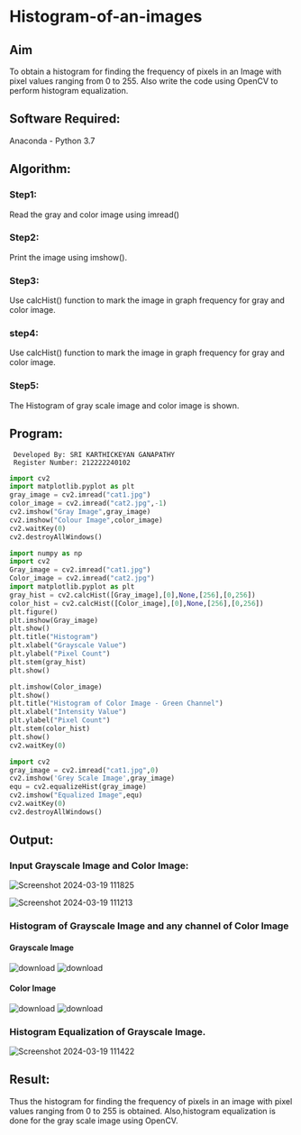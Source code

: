 # Histogram-of-an-images
## Aim
To obtain a histogram for finding the frequency of pixels in an Image with pixel values ranging from 0 to 255. Also write the code using OpenCV to perform histogram equalization.

## Software Required:
Anaconda - Python 3.7

## Algorithm:
### Step1:
Read the gray and color image using imread()

### Step2:
Print the image using imshow().

### Step3:
Use calcHist() function to mark the image in graph frequency for gray and color image.

### step4:
Use calcHist() function to mark the image in graph frequency for gray and color image.

### Step5:
The Histogram of gray scale image and color image is shown.

## Program:
```
 Developed By: SRI KARTHICKEYAN GANAPATHY
 Register Number: 212222240102
```
```python
import cv2
import matplotlib.pyplot as plt
gray_image = cv2.imread("cat1.jpg")
color_image = cv2.imread("cat2.jpg",-1)
cv2.imshow("Gray Image",gray_image)
cv2.imshow("Colour Image",color_image)
cv2.waitKey(0)
cv2.destroyAllWindows()
```
```python
import numpy as np
import cv2
Gray_image = cv2.imread("cat1.jpg")
Color_image = cv2.imread("cat2.jpg")
import matplotlib.pyplot as plt
gray_hist = cv2.calcHist([Gray_image],[0],None,[256],[0,256])
color_hist = cv2.calcHist([Color_image],[0],None,[256],[0,256])
plt.figure()
plt.imshow(Gray_image)
plt.show()
plt.title("Histogram")
plt.xlabel("Grayscale Value")
plt.ylabel("Pixel Count")
plt.stem(gray_hist)
plt.show()
```
```python
plt.imshow(Color_image)
plt.show()
plt.title("Histogram of Color Image - Green Channel")
plt.xlabel("Intensity Value")
plt.ylabel("Pixel Count")
plt.stem(color_hist)
plt.show()
cv2.waitKey(0)
```
```python
import cv2
gray_image = cv2.imread("cat1.jpg",0)
cv2.imshow('Grey Scale Image',gray_image)
equ = cv2.equalizeHist(gray_image)
cv2.imshow("Equalized Image",equ)
cv2.waitKey(0)
cv2.destroyAllWindows()
```

## Output:
### Input Grayscale Image and Color Image:
![Screenshot 2024-03-19 111825](https://github.com/srikarthickeyanganapathy/Histogram-of-an-images/assets/119393842/74657ff8-c2fb-4b0c-8aea-dc56305a5b1c)

![Screenshot 2024-03-19 111213](https://github.com/srikarthickeyanganapathy/Histogram-of-an-images/assets/119393842/a568f09d-3166-4e64-b67d-06ac67f91ad6)
### Histogram of Grayscale Image and any channel of Color Image
#### Grayscale Image
![download](https://github.com/srikarthickeyanganapathy/Histogram-of-an-images/assets/119393842/233b16e2-5f48-443a-8382-b148f5ad7aff)
![download](https://github.com/srikarthickeyanganapathy/Histogram-of-an-images/assets/119393842/e3d32911-b2d1-4f25-b21b-3887916908ff)

#### Color Image
![download](https://github.com/srikarthickeyanganapathy/Histogram-of-an-images/assets/119393842/12b80e1a-779b-4f7f-8594-e4d46ed3e487)
![download](https://github.com/srikarthickeyanganapathy/Histogram-of-an-images/assets/119393842/384e5a5f-3353-4566-b6b6-f0332bcd361f)

### Histogram Equalization of Grayscale Image.
![Screenshot 2024-03-19 111422](https://github.com/srikarthickeyanganapathy/Histogram-of-an-images/assets/119393842/046333e4-9bb6-45cb-b961-6f970a97c11c)

## Result: 
Thus the histogram for finding the frequency of pixels in an image with pixel values ranging from 0 to 255 is obtained. Also,histogram equalization is done for the gray scale image using OpenCV.
